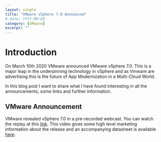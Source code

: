 ```yaml
---
layout: single
title: "VMware vSphere 7.0 Announced"
# date: YYYY-MM-DD
category: [VMware]
excerpt: ""
---
```

# Introduction

On March 10th 2020 VMware announced VMware vSphere 7.0. This is a major leap in the underpinning technology in vSphere and as Vmware are advertising this is the future of App Modernization in a Multi-Cloud World.

In this blog post I want to share what I have found interesting in all the announcements, some links and further information.

## VMware Announcement

VMware revealed vSphere 7.0 in a pre-recorded webcast. You can watch the replay at this [link](https://www.vmware.com/app-modernization.html). This video gives some high level marketing information about the release and an accompanying datasheet is available [here](https://www.vmware.com/content/dam/digitalmarketing/vmware/en/pdf/products/vsan/vmw-vsphere-datasheet.pdf).